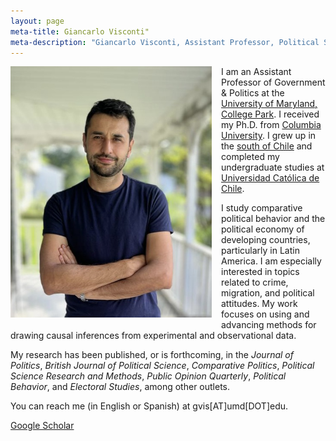 ```yaml
---
layout: page
meta-title: Giancarlo Visconti"
meta-description: "Giancarlo Visconti, Assistant Professor, Political Science, PSU, Penn State, Pennsylvania State University, Purdue University, Columbia University, UMD, Maryland, University of Maryland, College Park"
---
```


<head>
  <title> Giancarlo Visconti </title>
  <meta name="author" content="Giancarlo Visconti">
  <meta name="description" content="Giancarlo Visconti's webpage">
  <meta name="title" content="Giancarlo Visconti, Penn State">
  <meta name="keywords" content="Giancarlo Visconti, Columbia, Purdue, Pennsylvania, Penn State, PSU, Chile, Political Science">
  <meta name="tags" content="Giancarlo Visconti, Columbia, Purdue, Pennsylvania, Penn State, PSU, Chile, Political Science, Disasters, Crime, Economic">
  <meta http-equiv="content-type" content="text/html;charset=UTF-8">
</head>

<!-- Google tag (gtag.js) -->
<script async src="https://www.googletagmanager.com/gtag/js?id=G-0J6S13EH3M"></script>
<script>
  window.dataLayer = window.dataLayer || [];
  function gtag(){dataLayer.push(arguments);}
  gtag('js', new Date());

  gtag('config', 'G-0J6S13EH3M');
</script>

<img src="/img/bio3.jpg" alt="Giancarlo" style="float:left;width:322px;height:402px; margin-right:15px; margin-bottom:15px">

I am an Assistant Professor of Government & Politics at the [University of Maryland, College Park](https://gvpt.umd.edu/). I received my Ph.D. from [Columbia University](https://polisci.columbia.edu/). I grew up in the [south of Chile](https://www.gochile.cl/en/puerto-varas/) and completed my undergraduate studies at [Universidad Católica de Chile](http://www.cienciapolitica.uc.cl/).

I study comparative political behavior and the political economy of developing countries, particularly in Latin America. I am especially interested in topics related to crime, migration, and political attitudes. My work focuses on using and advancing methods for drawing causal inferences from experimental and observational data.

My research has been published, or is forthcoming, in the *Journal of Politics*, *British Journal of Political Science*, *Comparative Politics*, *Political Science Research and Methods*, *Public Opinion Quarterly*, *Political Behavior*, and *Electoral Studies*, among other outlets.

You can reach me (in English or Spanish) at gvis[AT]umd[DOT]edu.

[Google Scholar](https://scholar.google.com/citations?hl=en&user=IYungBYAAAAJ&scilu=&scisig=AMD79ooAAAAAXRGfIK8Deuk3aIMhnVdfebQr0KVNwo_d&gmla=AJsN-F7TdMS3DiqRXhrzPMRLgtkQRs52l9RrS3c5pMTevOpu91oHkeMBoql5ZbmIgGrhaHvIDuhdN-O9LgGQaMjZZtpEe5SppAPsEgrt3uXyHgM3-2nyOtE&sciund=11565639192183004832)


